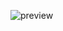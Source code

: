 ![preview](https://github.com/PolishCrow23/Wild-Birds-Protection-Website/assets/139121607/61d38818-5789-42fe-94e0-14b019b5f7bd)
